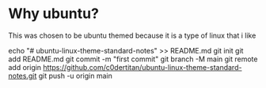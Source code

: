 # Why ubuntu?
This was chosen to be ubuntu themed because it is a type of linux that i like

echo "# ubuntu-linux-theme-standard-notes" >> README.md
git init
git add README.md
git commit -m "first commit"
git branch -M main
git remote add origin https://github.com/c0dertitan/ubuntu-linux-theme-standard-notes.git
git push -u origin main
